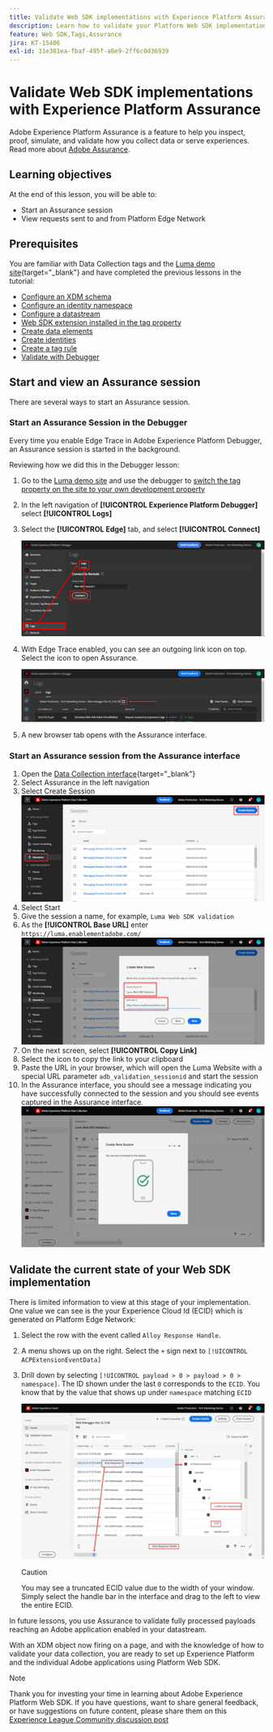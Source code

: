 ```yaml
---
title: Validate Web SDK implementations with Experience Platform Assurance
description: Learn how to validate your Platform Web SDK implementation with Adobe Experience Platform Assurance. This lesson is part of the Implement Adobe Experience Cloud with Web SDK tutorial.
feature: Web SDK,Tags,Assurance
jira: KT-15406
exl-id: 31e381ea-fbaf-495f-a6e9-2ff6c0d36939
---
```

# Validate Web SDK implementations with Experience Platform Assurance

Adobe Experience Platform Assurance is a feature to help you inspect, proof, simulate, and validate how you collect data or serve experiences. Read more about [Adobe Assurance](https://experienceleague.adobe.com/en/docs/experience-platform/assurance/home). 


## Learning objectives

At the end of this lesson, you will be able to:

* Start an Assurance session
* View requests sent to and from Platform Edge Network

## Prerequisites

You are familiar with Data Collection tags and the [Luma demo site](https://luma.enablementadobe.com/content/luma/us/en.html){target="_blank"} and have completed the previous lessons in the tutorial:

* [Configure an XDM schema](configure-schemas.md)
* [Configure an identity namespace](configure-identities.md)
* [Configure a datastream](configure-datastream.md)
* [Web SDK extension installed in the tag property](install-web-sdk.md)
* [Create data elements](create-data-elements.md)
* [Create identities](create-identities.md)
* [Create a tag rule](create-tag-rule.md)
* [Validate with Debugger](validate-with-debugger.md)


## Start and view an Assurance session

There are several ways to start an Assurance session.

### Start an Assurance Session in the Debugger

Every time you enable Edge Trace in Adobe Experience Platform Debugger, an Assurance session is started in the background. 

Reviewing how we did this in the Debugger lesson:

1. Go to the [Luma demo site](https://luma.enablementadobe.com/content/luma/us/en.html) and use the debugger to [switch the tag property on the site to your own development property](validate-with-debugger.md#use-the-experience-platform-debugger-to-map-to-your-tags-property)
1. In the left navigation of **[!UICONTROL Experience Platform Debugger]** select **[!UICONTROL Logs]**
1. Select the **[!UICONTROL Edge]** tab, and select **[!UICONTROL Connect]**

    ![Connect Edge Trace](assets/analytics-debugger-edgeTrace.png)
1. With Edge Trace enabled, you can see an outgoing link icon on top. Select the icon to open Assurance. 

    ![Start Assurance session](assets/validate-debugger-start-assurnance.png)

1. A new browser tab opens with the Assurance interface.

### Start an Assurance session from the Assurance interface

1. Open the [Data Collection interface](https://experience.adobe.com/#/data-collection/home){target="_blank"}
1. Select Assurance in the left navigation
1. Select Create Session
    ![Create an Assurance session](assets/assurance-create-session.png)
1. Select Start
1. Give the session a name, for example, `Luma Web SDK validation`
1. As the **[!UICONTROL Base URL]** enter `https://luma.enablementadobe.com/`
    ![Name the Assurance session](assets/assurance-name-session.png)
1. On the next screen, select **[!UICONTROL Copy Link]**
1. Select the icon to copy the link to your clipboard
1. Paste the URL in your browser, which will open the Luma Website with a special URL parameter `adb_validation_sessionid` and start the session
1. In the Assurance interface, you should see a message indicating you have successfully connected to the session and you should see events captured in the Assurance interface.
    ![Assurance session has connected](assets/assurance-success.png)

## Validate the current state of your Web SDK implementation

There is limited information to view at this stage of your implementation. One value we can see is the your Experience Cloud Id (ECID) which is generated on Platform Edge Network:

1. Select the row with the event called `Alloy Response Handle`. 
1. A menu shows up on the right. Select the `+` sign next to `[!UICONTROL ACPExtensionEventData]` 
1. Drill down by selecting `[!UICONTROL payload > 0 > payload > 0 > namespace]`. The ID shown under the last `0` corresponds to the `ECID`. You know that by the value that shows up under `namespace` matching `ECID`

    ![Assurance validate ECID](assets/validate-assurance-ecid.png)

    >[!CAUTION]
    >
    >You may see a truncated ECID value due to the width of your window. Simply select the handle bar in the interface and drag to the left to view the entire ECID. 

In future lessons, you use Assurance to validate fully processed payloads reaching an Adobe application enabled in your datastream.

With an XDM object now firing on a page, and with the knowledge of how to validate your data collection, you are ready to set up Experience Platform and the individual Adobe applications using Platform Web SDK.

>[!NOTE]
>
>Thank you for investing your time in learning about Adobe Experience Platform Web SDK. If you have questions, want to share general feedback, or have suggestions on future content, please share them on this [Experience League Community discussion post](https://experienceleaguecommunities.adobe.com/t5/adobe-experience-platform-data/tutorial-discussion-implement-adobe-experience-cloud-with-web/td-p/444996)
